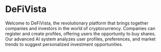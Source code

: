 # DeFiVista
Welcome to DeFiVista, the revolutionary platform that brings together companies and investors in the world of cryptocurrency. Companies can register and create profiles, offering users the opportunity to buy shares. Our advanced AI system analyzes user profiles, preferences, and market trends to suggest personalized investment opportunities.
